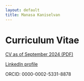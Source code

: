 ```yaml
---
layout: default
title: Manasa Kaniselvan
---
```


# Curriculum Vitae

[CV as of September 2024 (PDF)](/media/cv.pdf)

[LinkedIn profile](https://www.linkedin.com/in/manasa-kaniselvan)

ORCID: 0000-0002-5331-8878
